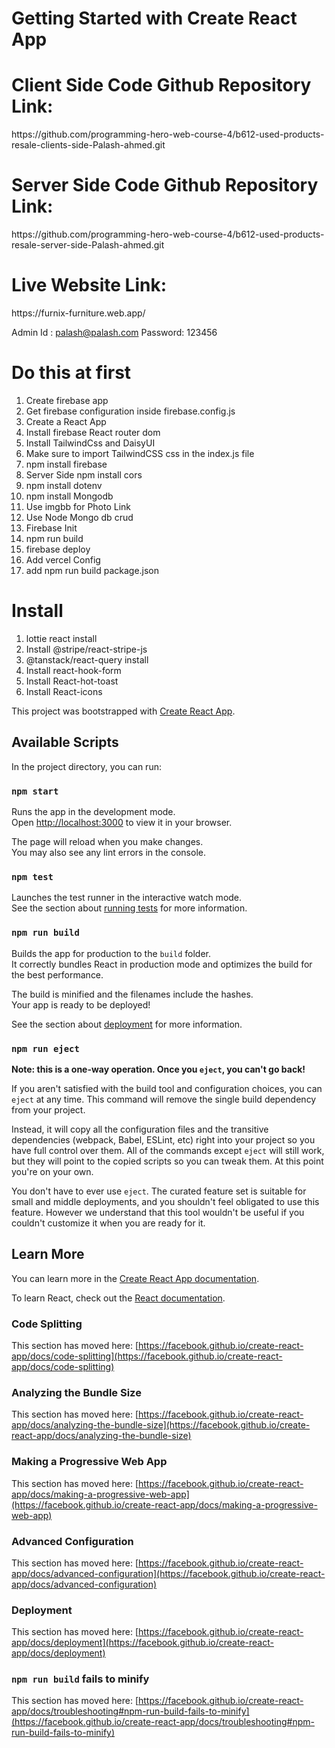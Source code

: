 # Getting Started with Create React App

<h1>Client Side Code Github Repository Link:</h1> https://github.com/programming-hero-web-course-4/b612-used-products-resale-clients-side-Palash-ahmed.git

<h1>Server Side Code Github Repository Link:</h1> https://github.com/programming-hero-web-course-4/b612-used-products-resale-server-side-Palash-ahmed.git

<h1>Live Website Link:</h1> https://furnix-furniture.web.app/

Admin Id : palash@palash.com
Password: 123456

<h1>Do this at first</h1>

<ol>
    <li>Create firebase app</li>
    <li>Get firebase configuration inside firebase.config.js</li>
    <li>Create a React App</li>
    <li>Install firebase React router dom</li>
    <li>Install TailwindCss and DaisyUI</li>
    <li>Make sure to import TailwindCSS css in the index.js file</li>
    <li>npm install firebase </li>
    <li>Server Side npm install cors </li>
    <li>npm install dotenv </li>
    <li>npm install Mongodb </li>
    <li>Use imgbb for Photo Link </li>
    <li>Use Node Mongo db crud </li>
    <li>Firebase Init </li>
    <li>npm run build </li>
    <li>firebase deploy </li>
    <li>Add vercel Config </li>
    <li>add npm run build package.json </li>
</ol>



<h1>Install</h1>

<ol>
    <li>lottie react install</li>
    <li>Install @stripe/react-stripe-js</li>
    <li>@tanstack/react-query install</li>
    <li>Install react-hook-form</li>
    <li>Install React-hot-toast </li>
    <li>Install React-icons</li>
</ol>


This project was bootstrapped with [Create React App](https://github.com/facebook/create-react-app).

## Available Scripts

In the project directory, you can run:

### `npm start`

Runs the app in the development mode.\
Open [http://localhost:3000](http://localhost:3000) to view it in your browser.

The page will reload when you make changes.\
You may also see any lint errors in the console.

### `npm test`

Launches the test runner in the interactive watch mode.\
See the section about [running tests](https://facebook.github.io/create-react-app/docs/running-tests) for more information.

### `npm run build`

Builds the app for production to the `build` folder.\
It correctly bundles React in production mode and optimizes the build for the best performance.

The build is minified and the filenames include the hashes.\
Your app is ready to be deployed!

See the section about [deployment](https://facebook.github.io/create-react-app/docs/deployment) for more information.

### `npm run eject`

**Note: this is a one-way operation. Once you `eject`, you can't go back!**

If you aren't satisfied with the build tool and configuration choices, you can `eject` at any time. This command will remove the single build dependency from your project.

Instead, it will copy all the configuration files and the transitive dependencies (webpack, Babel, ESLint, etc) right into your project so you have full control over them. All of the commands except `eject` will still work, but they will point to the copied scripts so you can tweak them. At this point you're on your own.

You don't have to ever use `eject`. The curated feature set is suitable for small and middle deployments, and you shouldn't feel obligated to use this feature. However we understand that this tool wouldn't be useful if you couldn't customize it when you are ready for it.

## Learn More

You can learn more in the [Create React App documentation](https://facebook.github.io/create-react-app/docs/getting-started).

To learn React, check out the [React documentation](https://reactjs.org/).

### Code Splitting

This section has moved here: [https://facebook.github.io/create-react-app/docs/code-splitting](https://facebook.github.io/create-react-app/docs/code-splitting)

### Analyzing the Bundle Size

This section has moved here: [https://facebook.github.io/create-react-app/docs/analyzing-the-bundle-size](https://facebook.github.io/create-react-app/docs/analyzing-the-bundle-size)

### Making a Progressive Web App

This section has moved here: [https://facebook.github.io/create-react-app/docs/making-a-progressive-web-app](https://facebook.github.io/create-react-app/docs/making-a-progressive-web-app)

### Advanced Configuration

This section has moved here: [https://facebook.github.io/create-react-app/docs/advanced-configuration](https://facebook.github.io/create-react-app/docs/advanced-configuration)

### Deployment

This section has moved here: [https://facebook.github.io/create-react-app/docs/deployment](https://facebook.github.io/create-react-app/docs/deployment)

### `npm run build` fails to minify

This section has moved here: [https://facebook.github.io/create-react-app/docs/troubleshooting#npm-run-build-fails-to-minify](https://facebook.github.io/create-react-app/docs/troubleshooting#npm-run-build-fails-to-minify)
